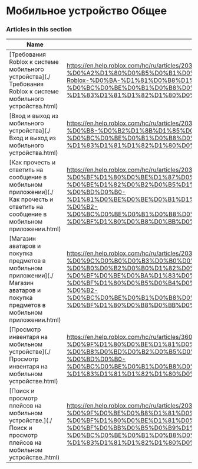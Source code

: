 # Мобильное устройство Общее  
### Articles in this section
Name|URL
-|-
[Требования Roblox к системе мобильного устройства](./Требования Roblox к системе мобильного устройства.html) |https://en.help.roblox.com/hc/ru/articles/203625474-%D0%A2%D1%80%D0%B5%D0%B1%D0%BE%D0%B2%D0%B0%D0%BD%D0%B8%D1%8F-Roblox-%D0%BA-%D1%81%D0%B8%D1%81%D1%82%D0%B5%D0%BC%D0%B5-%D0%BC%D0%BE%D0%B1%D0%B8%D0%BB%D1%8C%D0%BD%D0%BE%D0%B3%D0%BE-%D1%83%D1%81%D1%82%D1%80%D0%BE%D0%B9%D1%81%D1%82%D0%B2%D0%B0
[Вход и выход из мобильного устройства](./Вход и выход из мобильного устройства.html) |https://en.help.roblox.com/hc/ru/articles/203313450-%D0%92%D1%85%D0%BE%D0%B4-%D0%B8-%D0%B2%D1%8B%D1%85%D0%BE%D0%B4-%D0%B8%D0%B7-%D0%BC%D0%BE%D0%B1%D0%B8%D0%BB%D1%8C%D0%BD%D0%BE%D0%B3%D0%BE-%D1%83%D1%81%D1%82%D1%80%D0%BE%D0%B9%D1%81%D1%82%D0%B2%D0%B0
[Как прочесть и ответить на сообщение в мобильном приложении](./Как прочесть и ответить на сообщение в мобильном приложении.html) |https://en.help.roblox.com/hc/ru/articles/203313550-%D0%9A%D0%B0%D0%BA-%D0%BF%D1%80%D0%BE%D1%87%D0%B5%D1%81%D1%82%D1%8C-%D0%B8-%D0%BE%D1%82%D0%B2%D0%B5%D1%82%D0%B8%D1%82%D1%8C-%D0%BD%D0%B0-%D1%81%D0%BE%D0%BE%D0%B1%D1%89%D0%B5%D0%BD%D0%B8%D0%B5-%D0%B2-%D0%BC%D0%BE%D0%B1%D0%B8%D0%BB%D1%8C%D0%BD%D0%BE%D0%BC-%D0%BF%D1%80%D0%B8%D0%BB%D0%BE%D0%B6%D0%B5%D0%BD%D0%B8%D0%B8
[Магазин аватаров и покупка предметов в мобильном приложении](./Магазин аватаров и покупка предметов в мобильном приложении.html) |https://en.help.roblox.com/hc/ru/articles/203313500-%D0%9C%D0%B0%D0%B3%D0%B0%D0%B7%D0%B8%D0%BD-%D0%B0%D0%B2%D0%B0%D1%82%D0%B0%D1%80%D0%BE%D0%B2-%D0%B8-%D0%BF%D0%BE%D0%BA%D1%83%D0%BF%D0%BA%D0%B0-%D0%BF%D1%80%D0%B5%D0%B4%D0%BC%D0%B5%D1%82%D0%BE%D0%B2-%D0%B2-%D0%BC%D0%BE%D0%B1%D0%B8%D0%BB%D1%8C%D0%BD%D0%BE%D0%BC-%D0%BF%D1%80%D0%B8%D0%BB%D0%BE%D0%B6%D0%B5%D0%BD%D0%B8%D0%B8
[Просмотр инвентаря на мобильном устройстве](./Просмотр инвентаря на мобильном устройстве.html) |https://en.help.roblox.com/hc/ru/articles/360000344426-%D0%9F%D1%80%D0%BE%D1%81%D0%BC%D0%BE%D1%82%D1%80-%D0%B8%D0%BD%D0%B2%D0%B5%D0%BD%D1%82%D0%B0%D1%80%D1%8F-%D0%BD%D0%B0-%D0%BC%D0%BE%D0%B1%D0%B8%D0%BB%D1%8C%D0%BD%D0%BE%D0%BC-%D1%83%D1%81%D1%82%D1%80%D0%BE%D0%B9%D1%81%D1%82%D0%B2%D0%B5
[Поиск и просмотр плейсов на мобильном устройстве.](./Поиск и просмотр плейсов на мобильном устройстве..html) |https://en.help.roblox.com/hc/ru/articles/203313460-%D0%9F%D0%BE%D0%B8%D1%81%D0%BA-%D0%B8-%D0%BF%D1%80%D0%BE%D1%81%D0%BC%D0%BE%D1%82%D1%80-%D0%BF%D0%BB%D0%B5%D0%B9%D1%81%D0%BE%D0%B2-%D0%BD%D0%B0-%D0%BC%D0%BE%D0%B1%D0%B8%D0%BB%D1%8C%D0%BD%D0%BE%D0%BC-%D1%83%D1%81%D1%82%D1%80%D0%BE%D0%B9%D1%81%D1%82%D0%B2%D0%B5-
